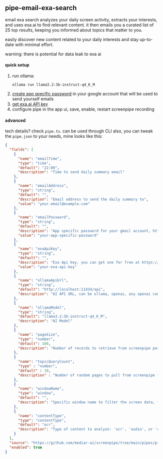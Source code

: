 ## pipe-email-exa-search

email exa search analyzes your daily screen activity, extracts your interests, and uses exa.ai to find relevant content. it then emails you a curated list of 25 top results, keeping you informed about topics that matter to you.

easily discover new content related to your daily interests and stay up-to-date with minimal effort.

warning: there is potential for data leak to exa ai

#### quick setup
1. run ollama:
   ```
   ollama run llama3.2:3b-instruct-q4_K_M
   ```
2. [create app specific password](https://support.google.com/accounts/answer/185833?hl=en) in your google account that will be used to send yourself emails
3. [get exa.ai API key](https://exa.ai/)
4. configure pipe in the app ui, save, enable, restart screenpipe recording

#### advanced
tech details? check `pipe.ts`.
can be used through CLI also, you can tweak the `pipe.json` to your needs, mine looks like this:

```json
{
  "fields": [
    {
      "name": "emailTime",
      "type": "time",
      "default": "22:00",
      "description": "Time to send daily summary email"
    },
    {
      "name": "emailAddress",
      "type": "string",
      "default": "",
      "description": "Email address to send the daily summary to",
      "value": "your.email@example.com"
    },
    {
      "name": "emailPassword",
      "type": "string",
      "default": "",
      "description": "App specific password for your gmail account, https://support.google.com/accounts/answer/185833?hl=en",
      "value": "your-app-specific-password"
    },
    {
      "name": "exaApiKey",
      "type": "string",
      "default": "",
      "description": "Exa Api key, you can get one for free at https://exa.ai/",
      "value": "your-exa-api-key"
    },
    {
      "name": "ollamaApiUrl",
      "type": "string",
      "default": "http://localhost:11434/api",
      "description": "AI API URL, can be ollama, openai, any openai compatible API, risky to use cloud providers due to high usage"
    },
    {
      "name": "ollamaModel",
      "type": "string",
      "default": "llama3.2:3b-instruct-q4_K_M",
      "description": "AI Model"
    },
    {
      "name": "pageSize",
      "type": "number",
      "default": 100,
      "description": "Number of records to retrieve from screenpipe per page for structured extraction, keep in mind LLMs have a context window limit. Increase this value if using audio."
    },
    {
      "name": "topicQueryCount",
      "type" : "number",
      "default" : 10,
      "description" : "Number of random pages to pull from screenpipe for sub-summarization. The total records used will be pageSize times topicQueryCount"
    },
    {
      "name": "windowName",
      "type": "window",
      "default": "",
      "description": "Specific window name to filter the screen data, for example 'gmail', 'john', 'slack', 'myCodeFile.tsx', etc. this will filter out audio"
    },
    {
      "name": "contentType",
      "type": "contentType",
      "default": "ocr",
      "description": "Type of content to analyze: 'ocr', 'audio', or 'all'. OCR usually contains more content, so it's recommended to choose either OCR or audio rather than 'all' for better performance."
    }
  ],
  "source": "https://github.com/mediar-ai/screenpipe/tree/main/pipes/pipe-email-exa-search",
  "enabled": true
}
